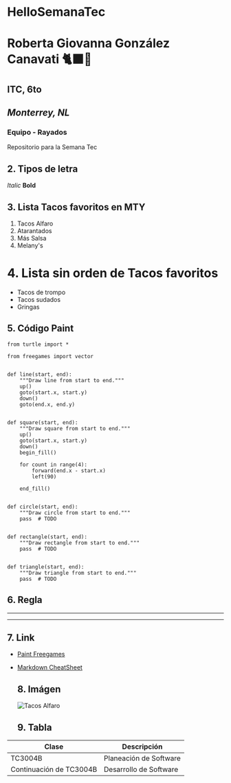 # **HelloSemanaTec** 
# Roberta Giovanna González Canavati 🐈‍⬛🧋
## ITC, 6to
## *Monterrey, NL*
### Equipo - Rayados 
Repositorio para la Semana Tec 

## 2. Tipos de letra
*Italic*
**Bold**

## 3. Lista Tacos favoritos en MTY
1. Tacos Alfaro
2. Atarantados
3. Más Salsa
4. Melany's

# 4. Lista sin orden de Tacos favoritos
- Tacos de trompo
- Tacos sudados
- Gringas

## 5. Código Paint
```
from turtle import *

from freegames import vector


def line(start, end):
    """Draw line from start to end."""
    up()
    goto(start.x, start.y)
    down()
    goto(end.x, end.y)


def square(start, end):
    """Draw square from start to end."""
    up()
    goto(start.x, start.y)
    down()
    begin_fill()

    for count in range(4):
        forward(end.x - start.x)
        left(90)

    end_fill()


def circle(start, end):
    """Draw circle from start to end."""
    pass  # TODO


def rectangle(start, end):
    """Draw rectangle from start to end."""
    pass  # TODO


def triangle(start, end):
    """Draw triangle from start to end."""
    pass  # TODO
```

## 6. Regla
---
---

## 7. Link
- [Paint Freegames](https://grantjenks.com/docs/freegames/paint.html)
- [Markdown CheatSheet](https://www.markdownguide.org/cheat-sheet/)

  ## 8. Imágen
  ![Tacos Alfaro](https://img.restaurantguru.com/r234-Alfaro-Tacos-al-Carbon-dishes-2022-08.jpg)

  ## 9. Tabla
| Clase | Descripción |
| ----------- | ----------- |
| TC3004B | Planeación de Software |
| Continuación de TC3004B | Desarrollo de Software |
